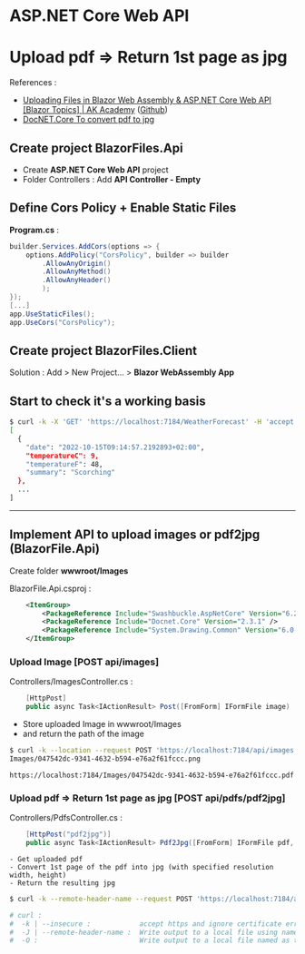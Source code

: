 # ASP.NET Core Web API 
# Upload pdf => Return 1st page as jpg

References :  
- [Uploading Files in Blazor Web Assembly & ASP.NET Core Web API [Blazor Topics] | AK Academy](https://www.youtube.com/watch?v=i6C6ospRrYI&list=PLFJQnCcZXWjsHh_-fdpNmZJn1LhNm7ck0&index=3)  ([Github](https://github.com/aksoftware98/blazorfiles))
- [DocNET.Core To convert pdf to jpg](https://github.com/GowenGit/docnet)


## Create project BlazorFiles.Api

- Create **ASP.NET Core Web API** project  
- Folder Controllers : Add **API Controller - Empty**  


## Define Cors Policy + Enable Static Files
**Program.cs** :  
```csharp
builder.Services.AddCors(options => {
    options.AddPolicy("CorsPolicy", builder => builder
        .AllowAnyOrigin()
        .AllowAnyMethod()
        .AllowAnyHeader()
        );
});
[...]
app.UseStaticFiles();
app.UseCors("CorsPolicy");
```

## Create project BlazorFiles.Client

Solution : Add > New Project... > **Blazor WebAssembly App**  


## Start <F5> to check it's a working basis
```bash
$ curl -k -X 'GET' 'https://localhost:7184/WeatherForecast' -H 'accept: text/plain' | jq
[
  {
    "date": "2022-10-15T09:14:57.2192893+02:00",
    "temperatureC": 9,
    "temperatureF": 48,
    "summary": "Scorching"
  },
  ...
]

```

---

## Implement API to upload images or pdf2jpg (BlazorFile.Api)

Create folder **wwwroot/Images**  

BlazorFile.Api.csproj :  

```xml
	<ItemGroup>
		<PackageReference Include="Swashbuckle.AspNetCore" Version="6.2.3" />
		<PackageReference Include="Docnet.Core" Version="2.3.1" />
		<PackageReference Include="System.Drawing.Common" Version="6.0.0" />
	</ItemGroup>
```

### Upload Image [POST api/images]  

Controllers/ImagesController.cs :  
```csharp
    [HttpPost]
    public async Task<IActionResult> Post([FromForm] IFormFile image) 
```
- Store uploaded Image in wwwroot/Images   
- and return the path of the image

```bash
$ curl -k --location --request POST 'https://localhost:7184/api/images' --form 'pdf=@"example.png"'
Images/047542dc-9341-4632-b594-e76a2f61fccc.png
```
    https://localhost:7184/Images/047542dc-9341-4632-b594-e76a2f61fccc.pdf


### Upload pdf => Return 1st page as jpg [POST api/pdfs/pdf2jpg]

Controllers/PdfsController.cs :  
```csharp
    [HttpPost("pdf2jpg")]
    public async Task<IActionResult> Pdf2Jpg([FromForm] IFormFile pdf, [FromForm] int width, [FromForm] int height)
```
    - Get uploaded pdf 
    - Convert 1st page of the pdf into jpg (with specified resolution width, height)
    - Return the resulting jpg

```bash
$ curl -k --remote-header-name --request POST 'https://localhost:7184/api/pdfs/pdf2jpg' --form 'pdf=@"example.pdf"' --form width=200 --form height=120 --form height=120 -O 

# curl :
#  -k | --insecure :            accept https and ignore certificate errors
#  -J | --remote-header-name :  Write output to a local file using name specified in Content-Disposition HTTP response header
#  -O :                         Write output to a local file named as the remote file

```
